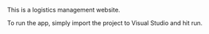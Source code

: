This is a logistics management website. 

To run the app, simply import the project to Visual Studio and hit run.
